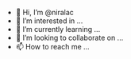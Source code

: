 - 👋 Hi, I’m @niralac
- 👀 I’m interested in ...
- 🌱 I’m currently learning ...
- 💞️ I’m looking to collaborate on ...
- 📫 How to reach me ...

<!---
niralac/niralac is a ✨ special ✨ repository because its `README.md` (this file) appears on your GitHub profile.
You can click the Preview link to take a look at your changes.
--->
